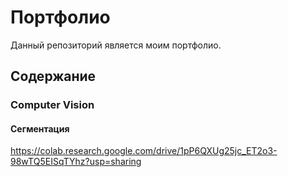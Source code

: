 # Портфолио
Данный репозиторий является моим портфолио.

## Содержание
### Computer Vision
#### Сегментация
https://colab.research.google.com/drive/1pP6QXUg25jc_ET2o3-98wTQ5EISqTYhz?usp=sharing


